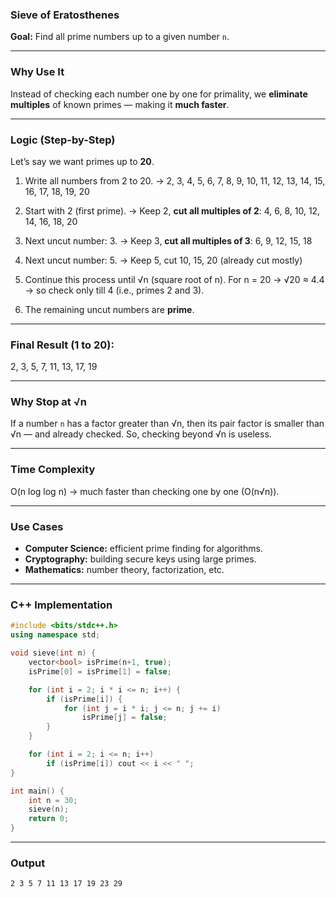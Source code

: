 ### **Sieve of Eratosthenes**

**Goal:**
Find all prime numbers up to a given number `n`.

---

### **Why Use It**

Instead of checking each number one by one for primality, we **eliminate multiples** of known primes — making it **much faster**.

---

### **Logic (Step-by-Step)**

Let’s say we want primes up to **20**.

1. Write all numbers from 2 to 20.
   → 2, 3, 4, 5, 6, 7, 8, 9, 10, 11, 12, 13, 14, 15, 16, 17, 18, 19, 20

2. Start with 2 (first prime).
   → Keep 2, **cut all multiples of 2**: 4, 6, 8, 10, 12, 14, 16, 18, 20

3. Next uncut number: 3.
   → Keep 3, **cut all multiples of 3**: 6, 9, 12, 15, 18

4. Next uncut number: 5.
   → Keep 5, cut 10, 15, 20 (already cut mostly)

5. Continue this process until √n (square root of n).
   For n = 20 → √20 ≈ 4.4 → so check only till 4 (i.e., primes 2 and 3).

6. The remaining uncut numbers are **prime**.

---

### **Final Result (1 to 20):**

2, 3, 5, 7, 11, 13, 17, 19

---

### **Why Stop at √n**

If a number `n` has a factor greater than √n,
then its pair factor is smaller than √n — and already checked.
So, checking beyond √n is useless.

---

### **Time Complexity**

O(n log log n) → much faster than checking one by one (O(n√n)).

---

### **Use Cases**

* **Computer Science:** efficient prime finding for algorithms.
* **Cryptography:** building secure keys using large primes.
* **Mathematics:** number theory, factorization, etc.

---

### **C++ Implementation**

```cpp
#include <bits/stdc++.h>
using namespace std;

void sieve(int n) {
    vector<bool> isPrime(n+1, true);
    isPrime[0] = isPrime[1] = false;

    for (int i = 2; i * i <= n; i++) {
        if (isPrime[i]) {
            for (int j = i * i; j <= n; j += i)
                isPrime[j] = false;
        }
    }

    for (int i = 2; i <= n; i++)
        if (isPrime[i]) cout << i << " ";
}

int main() {
    int n = 30;
    sieve(n);
    return 0;
}
```

---

### **Output**

```
2 3 5 7 11 13 17 19 23 29
```
